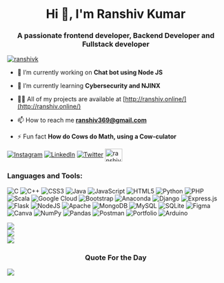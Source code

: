 <h1 align="center">Hi 👋, I'm Ranshiv Kumar</h1>
<h3 align="center">A passionate frontend developer, Backend Developer and Fullstack developer</h3>

<p align="left"> <a href="https://twitter.com/ranshivk" target="blank"><img src="https://img.shields.io/twitter/follow/ranshivk?logo=twitter&style=for-the-badge" alt="ranshivk" /></a> </p>

- 🔭 I’m currently working on **Chat bot using Node JS**

- 🌱 I’m currently learning **Cybersecurity and NJINX**

- 👨‍💻 All of my projects are available at [http://ranshiv.online/](http://ranshiv.online/)

- 📫 How to reach me **ranshiv369@gmail.com**

- ⚡ Fun fact **How do Cows do Math, using a Cow-culator**

[![Instagram](https://img.shields.io/badge/Instagram-%23E4405F.svg?logo=Instagram&logoColor=white)](https://instagram.com/https://www.instagram.com/ranshivk) [![LinkedIn](https://img.shields.io/badge/LinkedIn-%230077B5.svg?logo=linkedin&logoColor=white)](https://linkedin.com/in/https://www.linkedin.com/in/ranshiv-kumar-4382b7250/) [![Twitter](https://img.shields.io/badge/Twitter-%231DA1F2.svg?logo=Twitter&logoColor=white)](https://twitter.com/https://twitter.com/ranshivk) 
<a href="https://www.hackerrank.com/ranshiv369" target="blank"><img align="center" src="https://raw.githubusercontent.com/rahuldkjain/github-profile-readme-generator/master/src/images/icons/Social/hackerrank.svg" alt="ranshiv369" height="30" width="40" /></a>
</p>

<h3 align="left">Languages and Tools:</h3>

![C](https://img.shields.io/badge/c-%2300599C.svg?style=flat-square&logo=c&logoColor=white) ![C++](https://img.shields.io/badge/c++-%2300599C.svg?style=flat-square&logo=c%2B%2B&logoColor=white) ![CSS3](https://img.shields.io/badge/css3-%231572B6.svg?style=flat-square&logo=css3&logoColor=white) ![Java](https://img.shields.io/badge/java-%23ED8B00.svg?style=flat-square&logo=java&logoColor=white) ![JavaScript](https://img.shields.io/badge/javascript-%23323330.svg?style=flat-square&logo=javascript&logoColor=%23F7DF1E) ![HTML5](https://img.shields.io/badge/html5-%23E34F26.svg?style=flat-square&logo=html5&logoColor=white) ![Python](https://img.shields.io/badge/python-3670A0?style=flat-square&logo=python&logoColor=ffdd54) ![PHP](https://img.shields.io/badge/php-%23777BB4.svg?style=flat-square&logo=php&logoColor=white) ![Scala](https://img.shields.io/badge/scala-%23DC322F.svg?style=flat-square&logo=scala&logoColor=white) ![Google Cloud](https://img.shields.io/badge/Google%20Cloud-%234285F4.svg?style=flat-square&logo=google-cloud&logoColor=white) ![Bootstrap](https://img.shields.io/badge/bootstrap-%23563D7C.svg?style=flat-square&logo=bootstrap&logoColor=white) ![Anaconda](https://img.shields.io/badge/Anaconda-%2344A833.svg?style=flat-square&logo=anaconda&logoColor=white) ![Django](https://img.shields.io/badge/django-%23092E20.svg?style=flat-square&logo=django&logoColor=white) ![Express.js](https://img.shields.io/badge/express.js-%23404d59.svg?style=flat-square&logo=express&logoColor=%2361DAFB) ![Flask](https://img.shields.io/badge/flask-%23000.svg?style=flat-square&logo=flask&logoColor=white) ![NodeJS](https://img.shields.io/badge/node.js-6DA55F?style=flat-square&logo=node.js&logoColor=white) ![Apache](https://img.shields.io/badge/apache-%23D42029.svg?style=flat-square&logo=apache&logoColor=white) ![MongoDB](https://img.shields.io/badge/MongoDB-%234ea94b.svg?style=flat-square&logo=mongodb&logoColor=white) ![MySQL](https://img.shields.io/badge/mysql-%2300f.svg?style=flat-square&logo=mysql&logoColor=white) ![SQLite](https://img.shields.io/badge/sqlite-%2307405e.svg?style=flat-square&logo=sqlite&logoColor=white) 	![Figma](https://img.shields.io/badge/figma-%23F24E1E.svg?style=flat-square&logo=figma&logoColor=white) ![Canva](https://img.shields.io/badge/Canva-%2300C4CC.svg?style=flat-square&logo=Canva&logoColor=white) ![NumPy](https://img.shields.io/badge/numpy-%23013243.svg?style=flat-square&logo=numpy&logoColor=white) ![Pandas](https://img.shields.io/badge/pandas-%23150458.svg?style=flat-square&logo=pandas&logoColor=white) ![Postman](https://img.shields.io/badge/Postman-FF6C37?style=flat-square&logo=postman&logoColor=white) ![Portfolio](https://img.shields.io/badge/Portfolio-%23000000.svg?style=flat-square&logo=firefox&logoColor=#FF7139) ![Arduino](https://img.shields.io/badge/-Arduino-00979D?style=flat-square&logo=Arduino&logoColor=white)


![](https://github-readme-stats.vercel.app/api?username=Ranshiv&theme=tokyonight&hide_border=true&include_all_commits=false&count_private=true)<br/>
![](https://github-readme-streak-stats.herokuapp.com/?user=Ranshiv&theme=tokyonight&hide_border=true)<br/>
![](https://github-readme-stats.vercel.app/api/top-langs/?username=Ranshiv&theme=tokyonight&hide_border=true&include_all_commits=false&count_private=true&layout=compact)

<h3 align="center">Quote For the Day</h3>

![](https://quotes-github-readme.vercel.app/api?type=horizontal&theme=tokyonight)

